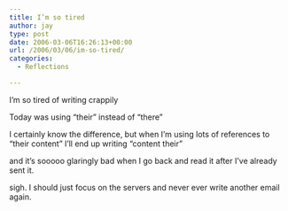 ```yaml
---
title: I’m so tired
author: jay
type: post
date: 2006-03-06T16:26:13+00:00
url: /2006/03/06/im-so-tired/
categories:
  - Reflections

---
```

I’m so tired of writing crappily

Today was using “their” instead of “there”

I certainly know the difference, but when I’m using lots of references to “their content” I’ll end up writing “content their”

and it’s sooooo glaringly bad when I go back and read it after I’ve already sent it.

sigh. I should just focus on the servers and never ever write another email again.